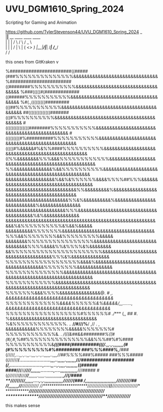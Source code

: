 # UVU_DGM1610_Spring_2024
Scripting for Gaming and Animation

https://github.com/TylerStevenson44/UVU_DGM1610_Spring_2024
_                             
|__|__ __  ____   ____   ____   
|  |  |  \/    \ /    \ /  _ \  
|  |  |  /   |  \   |  (  <_> ) 
|__|____/|___|  /___|  /\____/  
              \/     \/        

this ones from GitKraken v

%#######################((#####(###%%%%%%%%%%%%%%&&&&&&&&&&&&&&&&&&&&&&&&&&&&&&&
%#######################((########%%%%%%%%%%%&&&&&&&&&&&&&&&&&&&&&&&&&&&&&&&&&&&
%###(((((#(#############((######%%%%%%%%%%%&&&&&&&&&&&&&&&&&&&&&&&&&&&&&&&&&&&&&
%#(.,(((((((((#########(((##%%%%%%%%%%%&&&&&&&&&&&&&&&&&&&&&&&&&&&&&&&&&&&&&&&&&
##((((((((((((((#######(((#%%%%%%%%%%&&&&&&&&&&&&&&&&&&&&&&&&&&&&&&&&&&&&&&&&&&&
#(((((((((((((((########%%%%%%%%%%%&&&&&&&&&&&&&&&&&&&&&&&&&&&&&&&&&&&&&&&&&&&&&
#(((((((((#%##########%%%%%%%%%%%&&&&&&&&&&&&&&&&&&&&&&&&&&&&&&&&&&&&&&&&&&&&&&&
(((((#%&&&&&#%&%%####%%%%%%%%%%&&&&&&&&&&&&&&&&&&&&&&&&&&&&&&&&&&&&&&&&&&&&&&&&&
((%%&&&&&&&&%%%&&&%%%%%%%%%%%%&&&&&&&&&&&&&&&&&&&&&&&&&&&&&&&&&&&&&&&&&&&&&&&&&&
%%&&&&&&&&&&&&&&%&&%%%%%%%%%%&&&&&&&&&&&&&&&&&&&&&&&&&&&&&&&&&&&&&&&&&&&&&&&&&&&
&&&&&&&&&&&&&&&&&&%&&%&%%%%%%&&&&%%%%##%%%&&&&&&&&&&&&&&&&&&&&&&&&&&&&&&&&&&&&&&
&&&&&&&&&&&&&&&&&&&&&&&&&&%%&&&&&&&&&%&&&&&&&&&&&&&&&&&&&&&&&&&&&&&&&&&&&&&&&&&&
&&&&&&&&&&&&&&&&&&&&&&&%%&%&&&&&&&&&&%&&&&&&&&&&&&&&&&&&&&&&&&&&%&&&&&&&&&&&&&&&
&&&&&&&&&&&&&&&&&&&&&&%%%&&&&&&&&&&&&&&&&&&&&&&&&&&&&&&&&&&&&&&&%&%&&&&&&&&&&&&&
&&&&&&&&&&&&&&&&&&&&&&&&&&&&&&&&&&&&&&&&&&&&&&&&&&&&&&&&&&%&%%%%%%%%%%&%&&%&&&&&
&&&&&&&&&&%%%%%%%&&&&&&&&&&&&&&&&&&&&&&&&&&&&&&&&&&%%%&&%%%%%%%%&&%%%%%%%%%&&&&&
&&&&&&&&%%%%%%%%%%%%%%%%&&&&&&&&&&&&&&&&&&&&&&&&&&&&&&&%%%%&&&&%%&%%%%&%&&&&&&&&
&&%%%%%%%%%%%%%%%%%%%%%%&&&&&&&&&&&&&&&&&&&&&&&&&&&&&&&&&&&&&%%%&%&&&&&&&&&&&&&&
%%%%%%%%%%%%%%%%%%&&&&%&&&&&&&&&&&&&&&&&&&&&&&&&&&&&&&&&&&&%%%%%%%%&&&&&&&&&&&&&
%%%%%%%%%%%%%%&&&&&&&&&&&&&&&&&&&&&&&&&&&&&&&&&&&&&&&&&&&&&&&&&&&&&&&&&&&&&&&&&&
%%%%%%%%%%%%&&&&&&&&&&&&&&&&&&&&&&&&&&&&&&&&&&&&&&&&&&&&&&&&&&&&&&&&&&&&&&&&&&&&
%%%%%%%&&&%%%%&&&&&&&&&&&&&&&@.  *#    ,.  &&&&&&&&&&&&&&&&&&&&&&&&&&&&&&&&&&&&&
%%%%%%%%%%%%%&&&&%%%%%%&%&&&&&/,,,.......,  &&&&&&&&&&&&&&&&&&&&&&&&&&&&&&&&&&&&
%%%%%%%%%%%%%%%%%%#%%%%%%# ./**** (,, ## #.    %&&&&&&&&&&&&&&&&&&&&&&&&&&&&&&&&
%&%%%%%%%%%%%%%.  ..    **//#///%**/   ,// . ,  &&&&&&&&&&&%%%%%%%%&&&&&%%%%%%%#
%%%%%%%%%%%%&. .   */(((&##&&########%((#(#/,#*,%##%%%%%%%%%%%%%%%&&%%%##%#%####
%%%%%%%%%%%&******(((####(##########(((/*.,,.,.,,,*,,,,*(#(#%%%%%%%%%#%#########
###%%%####%,***/###(/////*,...,,.,..,,..,,,*.,..,..,,,,,..,,*,,//##%%%%###%#####
###%%%#####*((//////**/*.*.....................,,,..,,,,,.,,,,,,,//*/###########
########(******/******,.......................,.....,,..,.,,,,.,,,,,,,,*((######
####///**//*********///**/**********,,,,,,,.........,....,,,,,,,,,,,,***///#####
#(*(///*////**/**/*//****/******/****,,,,,,,.,,,,,.,,,,,,*,,,,,,*,*,**,*//(/####
**////*////**************************/***,,,,,,....,.,.,,,,,,,,,,,,,*/*/////(###
****/****************************************,,,,,,,,,,,,,,,,,,,,,*,/*////////##
*/***************************/*********************,,,*,,,,******//**///////////
//**********************/*/**///**///**///*/***//***//***/***/*///////////////**
*******************/**///////////////////////////***//***/*****///////////////**
****************/*//*////////////////////////////////////*****//*////////////***

this makes sense